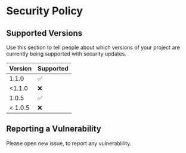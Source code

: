 # Security Policy

## Supported Versions

Use this section to tell people about which versions of your project are
currently being supported with security updates.

| Version | Supported          |
| ------- | ------------------ |
| 1.1.0   | :white_check_mark: |
| <1.1.0  | :x:                |
| 1.0.5   | :white_check_mark: |
| < 1.0.5 | :x:                |

## Reporting a Vulnerability

Please open new issue, to report any vulnerablility.
